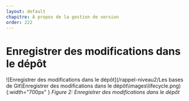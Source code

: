 ```yaml
---
layout: default
chapitre: À propos de la gestion de version
order: 222
---
```



# Enregistrer des modifications dans le dépôt


![Enregistrer des modifications dans le dépôt](/rappel-niveau2/Les bases de Git\Enregistrer des modifications dans le dépôt\images\lifecycle.png){:width="700px" }
*Figure 2: Enregistrer des modifications dans le dépôt*

<!-- new slide -->



